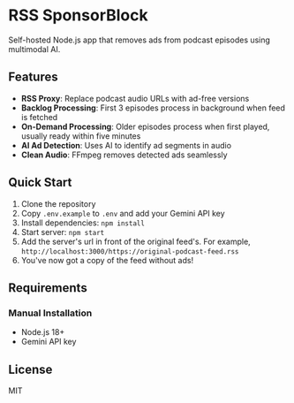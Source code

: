 # RSS SponsorBlock

Self-hosted Node.js app that removes ads from podcast episodes using multimodal AI.

## Features

- **RSS Proxy**: Replace podcast audio URLs with ad-free versions
- **Backlog Processing**: First 3 episodes process in background when feed is fetched
- **On-Demand Processing**: Older episodes process when first played, usually ready within five minutes
- **AI Ad Detection**: Uses AI to identify ad segments in audio
- **Clean Audio**: FFmpeg removes detected ads seamlessly

## Quick Start

1. Clone the repository
2. Copy `.env.example` to `.env` and add your Gemini API key
3. Install dependencies: `npm install`
4. Start server: `npm start`
5. Add the server's url in front of the original feed's. For example, `http://localhost:3000/https://original-podcast-feed.rss`
6. You've now got a copy of the feed without ads!

## Requirements

### Manual Installation

- Node.js 18+
- Gemini API key

## License

MIT
